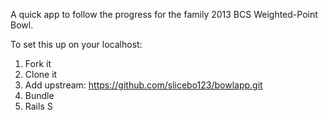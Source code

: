 A quick app to follow the progress for the family 2013 BCS Weighted-Point Bowl.

To set this up on your localhost:<br>
1) Fork it<br>
2) Clone it<br>
3) Add upstream: https://github.com/slicebo123/bowlapp.git<br>
4) Bundle<br>
5) Rails S